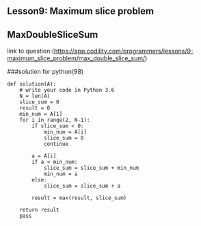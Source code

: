 ## Lesson9: Maximum slice problem
## MaxDoubleSliceSum
link to question:(https://app.codility.com/programmers/lessons/9-maximum_slice_problem/max_double_slice_sum/)

###solution for python(98)

```
def solution(A):
    # write your code in Python 3.6
    N = len(A)
    slice_sum = 0
    result = 0
    min_num = A[1]
    for i in range(2, N-1):
        if slice_sum < 0:
            min_num = A[i]
            slice_sum = 0
            continue
        
        a = A[i]
        if a < min_num:
            slice_sum = slice_sum + min_num
            min_num = a
        else:
            slice_sum = slice_sum + a
            
        result = max(result, slice_sum)
    
    return result
    pass
    
```
